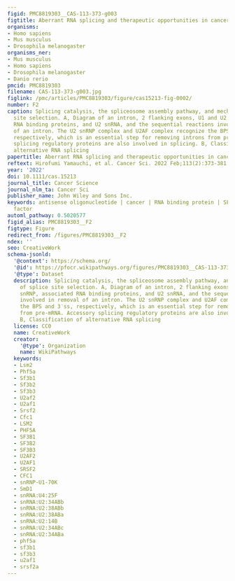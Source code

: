```yaml
---
figid: PMC8819303__CAS-113-373-g003
figtitle: Aberrant RNA splicing and therapeutic opportunities in cancers
organisms:
- Homo sapiens
- Mus musculus
- Drosophila melanogaster
organisms_ner:
- Mus musculus
- Homo sapiens
- Drosophila melanogaster
- Danio rerio
pmcid: PMC8819303
filename: CAS-113-373-g003.jpg
figlink: /pmc/articles/PMC8819303/figure/cas15213-fig-0002/
number: F2
caption: Splicing catalysis, the spliceosome assembly pathway, and mechanisms of splice
  site selection. A, Diagram of an intron, 2 flanking exons, U1 and U2 snRNP, associated
  RNA binding proteins, and U2 snRNA, and the sequential reactions involved in removal
  of an intron. The U2 snRNP complex and U2AF complex recognize the BPS and 3′ss,
  respectively, which is an essential step for removing introns from pre‐mRNA. Accessory
  splicing regulatory proteins are also involved in splicing. B, Classification of
  alternative RNA splicing
papertitle: Aberrant RNA splicing and therapeutic opportunities in cancers.
reftext: Hirofumi Yamauchi, et al. Cancer Sci. 2022 Feb;113(2):373-381.
year: '2022'
doi: 10.1111/cas.15213
journal_title: Cancer Science
journal_nlm_ta: Cancer Sci
publisher_name: John Wiley and Sons Inc.
keywords: antisense oligonucleotide | cancer | RNA binding protein | SF3b | splicing
  factor
automl_pathway: 0.5020577
figid_alias: PMC8819303__F2
figtype: Figure
redirect_from: /figures/PMC8819303__F2
ndex: ''
seo: CreativeWork
schema-jsonld:
  '@context': https://schema.org/
  '@id': https://pfocr.wikipathways.org/figures/PMC8819303__CAS-113-373-g003.html
  '@type': Dataset
  description: Splicing catalysis, the spliceosome assembly pathway, and mechanisms
    of splice site selection. A, Diagram of an intron, 2 flanking exons, U1 and U2
    snRNP, associated RNA binding proteins, and U2 snRNA, and the sequential reactions
    involved in removal of an intron. The U2 snRNP complex and U2AF complex recognize
    the BPS and 3′ss, respectively, which is an essential step for removing introns
    from pre‐mRNA. Accessory splicing regulatory proteins are also involved in splicing.
    B, Classification of alternative RNA splicing
  license: CC0
  name: CreativeWork
  creator:
    '@type': Organization
    name: WikiPathways
  keywords:
  - Lsm2
  - Phf5a
  - Sf3b1
  - Sf3b2
  - Sf3b3
  - U2af2
  - U2af1
  - Srsf2
  - Cfc1
  - LSM2
  - PHF5A
  - SF3B1
  - SF3B2
  - SF3B3
  - U2AF2
  - U2AF1
  - SRSF2
  - CFC1
  - snRNP-U1-70K
  - SmD1
  - snRNA:U4:25F
  - snRNA:U2:34ABb
  - snRNA:U2:38ABb
  - snRNA:U2:38ABa
  - snRNA:U2:14B
  - snRNA:U2:34ABc
  - snRNA:U2:34ABa
  - phf5a
  - sf3b1
  - sf3b3
  - u2af1
  - srsf2a
---
```

